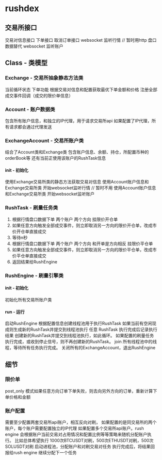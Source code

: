 # rushdex

## 交易所接口 
交易对信息接口
下单接口
取消订单接口
websocket 监听行情 // 暂时用http 盘口数据替代
websocket 监听账户

## Class - 类模型

### Exchange - 交易所抽象静态方法类
当前循环状态
下单功能
根据交易对信息和配置获取最优下单金额和价格
注册全部成交事件回调（成交的限价单信息）

### Account - 账户数据类
包含所有账户信息，和独立的IP代理，用于请求交易所api
如果配置了IP代理，所有请求都会通过代理发送

### ExchangeAccount - 交易所账户类
结合了Account类和Exchange类
包含账户信息、余额、持仓，所配置币种的orderBook等
还有当前正使用该账户的RushTask信息
#### init - 初始化 
使用Exchange交易所类的静态方法获取交易对信息
使用Account账户信息和Exchange交易所类 开始websocket监听行情 // 暂时不用
使用Account账户信息和Exchange交易所类 开始websocket监听账户

### RushTask - 刷量任务类
1. 根据行情盘口数据下单 两个账户 两个方向 挂限价开仓单
2. 如果任意方向触发全部成交事件，则立即取消另一方向的限价开仓单，改成市价开仓单直接成交
3. 等待n秒
4. 根据行情盘口数据下单 两个账户 两个方向 和开单是方向相反 挂限价平仓单
5. 如果任意方向触发全部成交事件，则立即取消另一方向的限价平仓单，改成市价平仓单直接成交
6. 返回结果给RushEngine

### RushEngine - 刷量引擎类
#### init - 初始化
初始化所有交易所账户类
#### run - 运行
启动RushEngine
根据配置信息创建线程池用于执行RushTask
如果当前有空闲现成则生成新的RushTask并提交到线程池执行
任意 RushTask 执行完成后记录执行结果
创建新的RushTask并提交到线程池执行，如此循环。
如果配置的刷量任务执行完成，或收到停止信号，则不再创建新的RushTask。
join 所有线程池中的线程，等待所有任务执行完成。
关闭所有的ExchangeAccount，退出RushEngine



## 细节
### 限价单
post_only 模式如果任意方向订单下单失败，则去向另外方向的订单，重新计算下单价格和金额
### 账户配置
需要至少配置两套交易所api账户，相互反向对刷，
如果配置的是同交易所的两个账户，每个账户需要配置独立的IP代理
如果配置多个交易所api账户。rush engine 会根据账户当前交易对占用情况和配置比例等等策略来随机分配账户执行。
比如总体希望执行 1000次BTCUSDT对刷，500次ETHUSDT对刷，500次SOLUSDT对刷
启动进程池，分配账户和对刷交易对任务
执行完成后，将结果回报给rush engine
继续分配下一个任务